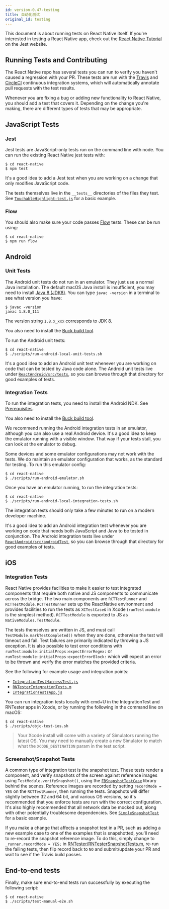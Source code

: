```yaml
---
id: version-0.47-testing
title: 自动化测试
original_id: testing
---
```


This document is about running tests on React Native itself. If you're interested in testing a React Native app, check out the [React Native Tutorial](http://facebook.github.io/jest/docs/tutorial-react-native.html) on the Jest website.

## Running Tests and Contributing

The React Native repo has several tests you can run to verify you haven't caused a regression with your PR.  These tests are run with the [Travis](https://travis-ci.org/facebook/react-native/builds) and [CircleCI](https://circleci.com/gh/facebook/react-native) continuous integration systems, which will automatically annotate pull requests with the test results.

Whenever you are fixing a bug or adding new functionality to React Native, you should add a test that covers it. Depending on the change you're making, there are different types of tests that may be appropriate.

## JavaScript Tests

### Jest

Jest tests are JavaScript-only tests run on the command line with node. You can run the existing React Native jest tests with:

    $ cd react-native
    $ npm test

It's a good idea to add a Jest test when you are working on a change that only modifies JavaScript code.

The tests themselves live in the `__tests__` directories of the files they test.  See [`TouchableHighlight-test.js`](https://github.com/facebook/react-native/blob/master/Libraries/Components/Touchable/__tests__/TouchableHighlight-test.js) for a basic example.

### Flow

You should also make sure your code passes [Flow](https://flowtype.org/) tests. These can be run using:

    $ cd react-native
    $ npm run flow

## Android

### Unit Tests

The Android unit tests do not run in an emulator. They just use a normal Java installation. The default macOS Java install is insufficient, you may need to install [Java 8 (JDK8)](http://www.oracle.com/technetwork/java/javase/downloads/jdk8-downloads-2133151.html). You can type `javac -version` in a terminal to see what version you have:

```
$ javac -version
javac 1.8.0_111
```

The version string `1.8.x_xxx` corresponds to JDK 8.

You also need to install the [Buck build tool](https://buckbuild.com/setup/install.html).

To run the Android unit tests:

    $ cd react-native
    $ ./scripts/run-android-local-unit-tests.sh

It's a good idea to add an Android unit test whenever you are working on code that can be tested by Java code alone. The Android unit tests live under [`ReactAndroid/src/tests`](https://github.com/facebook/react-native/tree/master/ReactAndroid/src/test/java/com/facebook/react), so you can browse through that directory for good examples of tests.

### Integration Tests

To run the integration tests, you need to install the Android NDK. See [Prerequisites](docs/android-building-from-source.html#prerequisites).

You also need to install the [Buck build tool](https://buckbuild.com/setup/install.html).

We recommend running the Android integration tests in an emulator, although you can also use a real Android device. It's a good idea to keep the emulator running with a visible window. That way if your tests stall, you can look at the emulator to debug.

Some devices and some emulator configurations may not work with the tests. We do maintain an emulator configuration that works, as the standard for testing. To run this emulator config:

    $ cd react-native
    $ ./scripts/run-android-emulator.sh

Once you have an emulator running, to run the integration tests:

    $ cd react-native
    $ ./scripts/run-android-local-integration-tests.sh

The integration tests should only take a few minutes to run on a modern developer machine.

It's a good idea to add an Android integration test whenever you are working on code that needs both JavaScript and Java to be tested in conjunction. The Android integration tests live under [`ReactAndroid/src/androidTest`](https://github.com/facebook/react-native/tree/master/ReactAndroid/src/androidTest/java/com/facebook/react/tests), so you can browse through that directory for good examples of tests.

## iOS

### Integration Tests

React Native provides facilities to make it easier to test integrated components that require both native and JS components to communicate across the bridge.  The two main components are `RCTTestRunner` and `RCTTestModule`.  `RCTTestRunner` sets up the ReactNative environment and provides facilities to run the tests as `XCTestCase`s in Xcode (`runTest:module` is the simplest method).  `RCTTestModule` is exported to JS as `NativeModules.TestModule`.  

The tests themselves are written in JS, and must call `TestModule.markTestCompleted()` when they are done, otherwise the test will timeout and fail.  Test failures are primarily indicated by throwing a JS exception.  It is also possible to test error conditions with `runTest:module:initialProps:expectErrorRegex:` or `runTest:module:initialProps:expectErrorBlock:` which will expect an error to be thrown and verify the error matches the provided criteria.  

See the following for example usage and integration points:

- [`IntegrationTestHarnessTest.js`](https://github.com/facebook/react-native/blob/master/IntegrationTests/IntegrationTestHarnessTest.js)
- [`RNTesterIntegrationTests.m`](https://github.com/facebook/react-native/blob/master/RNTester/RNTesterIntegrationTests/RNTesterIntegrationTests.m)
- [`IntegrationTestsApp.js`](https://github.com/facebook/react-native/blob/master/IntegrationTests/IntegrationTestsApp.js)

You can run integration tests locally with cmd+U in the IntegrationTest and RNTester apps in Xcode, or by running the following in the command line on macOS:

    $ cd react-native
    $ ./scripts/objc-test-ios.sh

> Your Xcode install will come with a variety of Simulators running the latest OS. You may need to manually create a new Simulator to match what the `XCODE_DESTINATION` param in the test script.

### Screenshot/Snapshot Tests

A common type of integration test is the snapshot test.  These tests render a component, and verify snapshots of the screen against reference images using `TestModule.verifySnapshot()`, using the [`FBSnapshotTestCase`](https://github.com/facebook/ios-snapshot-test-case) library behind the scenes.  Reference images are recorded by setting `recordMode = YES` on the `RCTTestRunner`, then running the tests.  Snapshots will differ slightly between 32 and 64 bit, and various OS versions, so it's recommended that you enforce tests are run with the correct configuration.  It's also highly recommended that all network data be mocked out, along with other potentially troublesome dependencies.  See [`SimpleSnapshotTest`](https://github.com/facebook/react-native/blob/master/IntegrationTests/SimpleSnapshotTest.js) for a basic example.

If you make a change that affects a snapshot test in a PR, such as adding a new example case to one of the examples that is snapshotted, you'll need to re-record the snapshot reference image.  To do this, simply change to `_runner.recordMode = YES;` in [RNTester/RNTesterSnapshotTests.m](https://github.com/facebook/react-native/blob/master/RNTester/RNTesterIntegrationTests/RNTesterSnapshotTests.m#L42), re-run the failing tests, then flip record back to `NO` and submit/update your PR and wait to see if the Travis build passes.

## End-to-end tests

Finally, make sure end-to-end tests run successfully by executing the following script:

    $ cd react-native
    $ ./scripts/test-manual-e2e.sh
